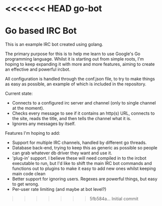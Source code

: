 <<<<<<< HEAD
go-bot
======

Go based IRC Bot
=======
This is an example IRC bot created using golang.

The primary purpose for this is to help me learn to use Google's Go programming language.  Whilst it is starting out from simple roots, I'm hoping to keep expanding it with more and more features, aiming to create an effective and powerful ircbot.

All configuration is handled through the conf.json file, to try to make things as easy as possible, an example of which is included in the repository.

Current state:

* Connects to a configured irc server and channel (only to single channel at the moment).
* Checks every message to see if it contains an http(s) URL, connects to the site, reads the title, and then tells the channel what it is.
* Ignores any messages by itself.

Features I'm hoping to add:

* Support for multiple IRC channels, handled by different go threads.
* Database back-end, trying to keep this as generic as possible so people can grab whatever db driver they want and use it.
* 'plug-in' support.  I believe these will need compiled in to the ircbot executable to run, but I'd like to shift the main IRC bot commands and functions out to plugins to make it easy to add new ones whilst keeping main code clean
* Better support for ignoring users.  Regexes are powerful things, but easy to get wrong.
* Per-user rate limiting (and maybe at bot level?)
>>>>>>> 5fb584a... Initial commit

